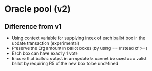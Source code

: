 # Oracle pool (v2)

## Difference from v1
- Using context variable for supplying index of each ballot box in the update transaction (experimental)
- Preserve the Erg amount in ballot boxes (by using == instead of >=)
- Each box can have exactly 1 vote
- Ensure that ballots output in an update tx cannot be used as a valid ballot by requiring R5 of the new box to be undefined

